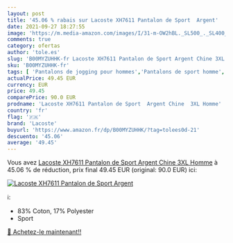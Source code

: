 ```yaml
---
layout: post
title: '45.06 % rabais sur Lacoste XH7611 Pantalon de Sport  Argent'
date: 2021-09-27 18:27:55
image: 'https://m.media-amazon.com/images/I/31-m-OW2hBL._SL500_._SL400_.jpg'
comments: true
category: ofertas
author: 'tole.es'
slug: 'B00MYZUHHK-fr Lacoste XH7611 Pantalon de Sport Argent Chine 3XL Homme'
sku: 'B00MYZUHHK-fr'
tags: [ 'Pantalons de jogging pour hommes','Pantalons de sport homme','Sportswear homme','Vêtements','Vêtements homme','lacoste', ]
actualPrice: 49.45 EUR
currency: EUR
price: 49.45
comparePrice: 90.0 EUR
prodname: 'Lacoste XH7611 Pantalon de Sport  Argent Chine  3XL Homme'
country: 'fr'
flag: '🇫🇷'
brand: 'Lacoste'
buyurl: 'https://www.amazon.fr/dp/B00MYZUHHK/?tag=tolees0d-21'
descuento: '45.06'
average: '49.45'
---
```


Vous avez [Lacoste XH7611 Pantalon de Sport  Argent Chine  3XL Homme](https://www.amazon.fr/dp/B00MYZUHHK/?tag=tolees0d-21)  à  45.06 % de réduction, prix final  49.45 EUR (original: 90.0 EUR) ici:

[![Lacoste XH7611 Pantalon de Sport  Argent](https://m.media-amazon.com/images/I/31-m-OW2hBL._SL500_._SL400_.jpg)](https://www.amazon.fr/dp/B00MYZUHHK/?tag=tolees0d-21)

ℹ️:

- 83% Coton, 17% Polyester
- Sport

[🛒 Achetez-le maintenant!!](https://www.amazon.fr/dp/B00MYZUHHK/?tag=tolees0d-21)
